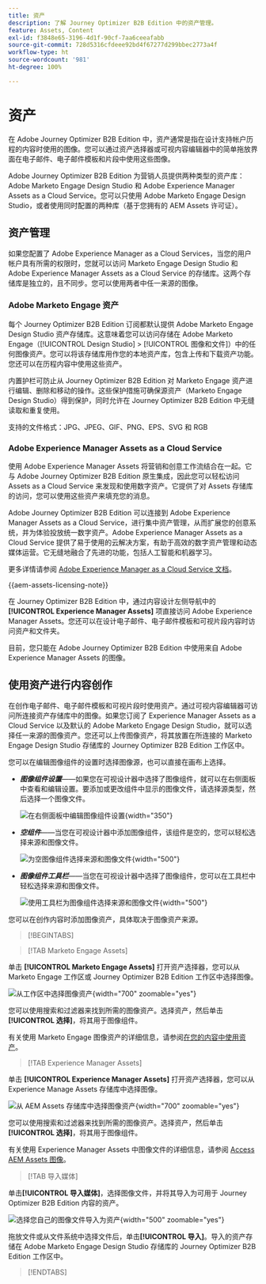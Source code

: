 ```yaml
---
title: 资产
description: 了解 Journey Optimizer B2B Edition 中的资产管理。
feature: Assets, Content
exl-id: f3848e65-3196-4d1f-90cf-7aa6ceeafabb
source-git-commit: 728d5316cfdeee92bd4f67277d299bbec2773a4f
workflow-type: ht
source-wordcount: '981'
ht-degree: 100%

---
```


# 资产

在 Adobe Journey Optimizer B2B Edition 中，资产通常是指在设计支持帐户历程的内容时使用的图像。您可以通过资产选择器或可视内容编辑器中的简单拖放界面在电子邮件、电子邮件模板和片段中使用这些图像。

Adobe Journey Optimizer B2B Edition 为营销人员提供两种类型的资产库：Adobe Marketo Engage Design Studio 和 Adobe Experience Manager Assets as a Cloud Service。您可以只使用 Adobe Marketo Engage Design Studio，或者使用同时配置的两种库（基于您拥有的 AEM Assets 许可证）。

## 资产管理

如果您配置了 Adobe Experience Manager as a Cloud Services，当您的用户帐户具有所需的权限时，您就可以访问 Marketo Engage Design Studio 和 Adobe Experience Manager Assets as a Cloud Service 的存储库。这两个存储库是独立的，且不同步。您可以使用两者中任一来源的图像。

### Adobe Marketo Engage 资产

每个 Journey Optimizer B2B Edition 订阅都默认提供 Adobe Marketo Engage Design Studio 资产存储库。这意味着您可以访问存储在 Adobe Marketo Engage（[!UICONTROL Design Studio] > [!UICONTROL 图像和文件]）中的任何图像资产。您可以将该存储库用作您的本地资产库，包含上传和下载资产功能。您还可以在历程内容中使用这些资产。

内置护栏可防止从 Journey Optimizer B2B Edition 对 Marketo Engage 资产进行编辑、删除和移动的操作。这些保护措施可确保源资产（Marketo Engage Design Studio）得到保护，同时允许在 Journey Optimizer B2B Edition 中无缝读取和重复使用。

支持的文件格式：JPG、JPEG、GIF、PNG、EPS、SVG 和 RGB

### Adobe Experience Manager Assets as a Cloud Service

使用 Adobe Experience Manager Assets 将营销和创意工作流结合在一起。它与 Adobe Journey Optimizer B2B Edition 原生集成，因此您可以轻松访问 Assets as a Cloud Service 来发现和使用数字资产。它提供了对 Assets 存储库的访问，您可以使用这些资产来填充您的消息。

Adobe Journey Optimizer B2B Edition 可以连接到 Adobe Experience Manager Assets as a Cloud Service，进行集中资产管理，从而扩展您的创意系统，并为体验投放统一数字资产。Adobe Experience Manager Assets as a Cloud Service 提供了易于使用的云解决方案，有助于高效的数字资产管理和动态媒体运营。它无缝地融合了先进的功能，包括人工智能和机器学习。

更多详情请参阅 [Adobe Experience Manager as a Cloud Service 文档](https://experienceleague.adobe.com/zh-hans/docs/experience-manager-cloud-service/content/assets/overview)。

{{aem-assets-licensing-note}}

在 Journey Optimizer B2B Edition 中，通过内容设计左侧导航中的 **[!UICONTROL Experience Manager Assets]** 项直接访问 Adobe Experience Manager Assets。您还可以在设计电子邮件、电子邮件模板和可视片段内容时访问资产和文件夹。

目前，您只能在 Adobe Journey Optimizer B2B Edition 中使用来自 Adobe Experience Manager Assets 的图像。

## 使用资产进行内容创作

在创作电子邮件、电子邮件模板和可视片段时使用资产。通过可视内容编辑器可访问所连接资产存储库中的图像。如果您订阅了 Experience Manager Assets as a Cloud Service 以及默认的 Adobe Marketo Engage Design Studio，就可以选择任一来源的图像资产。您还可以上传图像资产，将其放置在所连接的 Marketo Engage Design Studio 存储库的 Journey Optimizer B2B Edition 工作区中。

您可以在编辑图像组件的设置时选择图像源，也可以直接在画布上选择。

* **_图像组件设置_**——如果您在可视设计器中选择了图像组件，就可以在右侧面板中查看和编辑设置。要添加或更改组件中显示的图像文件，请选择源类型，然后选择一个图像文件。

  ![在右侧面板中编辑图像组件设置](./assets/content-assets-image-settings.png){width="350"}

* **_空组件_**——当您在可视设计器中添加图像组件，该组件是空的，您可以轻松选择来源和图像文件。

  ![为空图像组件选择来源和图像文件](./assets/content-assets-image-component-empty.png){width="500"}

* **_图像组件工具栏_**——当您在可视设计器中选择了图像组件，您可以在工具栏中轻松选择来源和图像文件。

  ![使用工具栏为图像组件选择来源和图像文件](./assets/content-assets-image-toolbar-settings.png){width="500"}

您可以在创作内容时添加图像资产，具体取决于图像资产来源。

>[!BEGINTABS]

>[!TAB Marketo Engage Assets]

单击 **[!UICONTROL Marketo Engage Assets]** 打开资产选择器，您可以从 Marketo Engage 工作区或 Journey Optimizer B2B Edition 工作区中选择图像。

![从工作区中选择图像资产](./assets/content-assets-image-me-selected.png){width="700" zoomable="yes"}

您可以使用搜索和过滤器来找到所需的图像资产。选择资产，然后单击&#x200B;**[!UICONTROL 选择]**，将其用于图像组件。

有关使用 Marketo Engage 图像资产的详细信息，请参阅[在您的内容中使用资产](./marketo-engage-design-studio.md#use-assets-in-your-content)。

>[!TAB Experience Manager Assets]

单击 **[!UICONTROL Experience Manager Assets]** 打开资产选择器，您可以从 Experience Manage Assets 存储库中选择图像。

![从 AEM Assets 存储库中选择图像资产](./assets/content-assets-image-aem-selected.png){width="700" zoomable="yes"}

您可以使用搜索和过滤器来找到所需的图像资产。选择资产，然后单击&#x200B;**[!UICONTROL 选择]**，将其用于图像组件。

有关使用 Experience Manager Assets 中图像文件的详细信息，请参阅 [Access AEM Assets 图像](./aem-assets.md#access-aem-assets-images)。

>[!TAB 导入媒体]

单击&#x200B;**[!UICONTROL 导入媒体]**，选择图像文件，并将其导入为可用于 Journey Optimizer B2B Edition 内容的资产。

![选择您自己的图像文件导入为资产](./assets/content-assets-image-import-file-selected.png){width="500" zoomable="yes"}

拖放文件或从文件系统中选择文件后，单击&#x200B;**[!UICONTROL 导入]**。导入的资产存储在 Adobe Marketo Engage Design Studio 存储库的 Journey Optimizer B2B Edition 工作区中。

>[!ENDTABS]
